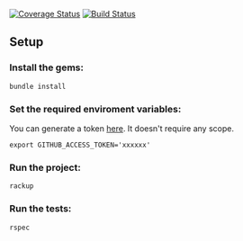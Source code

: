 [![Coverage Status](https://coveralls.io/repos/github/willcurry/favourite-language/badge.svg?branch=master)](https://coveralls.io/github/willcurry/favourite-language?branch=master)
[![Build Status](https://travis-ci.org/willcurry/favourite-language.svg?branch=master)](https://travis-ci.org/willcurry/favourite-language)

## Setup

### Install the gems:

`bundle install`

### Set the required enviroment variables:

You can generate a token [here](https://github.com/settings/tokens). It doesn't require any scope.

`export GITHUB_ACCESS_TOKEN='xxxxxx'`

### Run the project:

`rackup`

### Run the tests:

`rspec`
